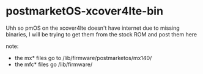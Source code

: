 
# postmarketOS-xcover4lte-bin
Uhh so pmOS on the xcover4lte doesn't have internet due to missing binaries, I will be trying to get them from the stock ROM and post them here

note:
- the mx* files go to /lib/firmware/postmarketos/mx140/
- the mfc* files go /lib/firmware/
